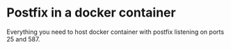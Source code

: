 # Postfix in a docker container

Everything you need to host docker container with postfix listening on ports 25 and 587.
